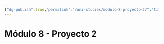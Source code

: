 ```yaml
---
{"dg-publish":true,"permalink":"/uni-studies/modulo-8-proyecto-2/","title":"Módulo 8 - Proyecto 2","tags":["Universidad,v"],"created":"2023-03-14T13:37:01.931-05:00","updated":"2023-03-23T15:06:55.579-05:00"}
---
```



# Módulo 8 - Proyecto 2
